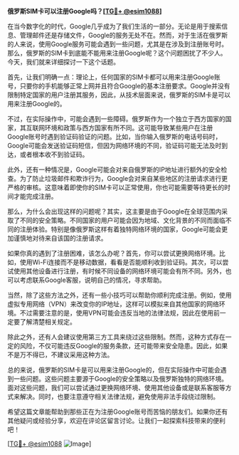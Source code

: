 **俄罗斯SIM卡可以注册Google吗？[[TG💪+ @esim1088](https://t.me/s/esim1088)]**

在当今数字化的时代，Google几乎成为了我们生活的一部分。无论是用于搜索信息、管理邮件还是存储文件，Google的服务无处不在。然而，对于生活在俄罗斯的人来说，使用Google服务可能会遇到一些问题，尤其是在涉及到注册账号时。那么，俄罗斯的SIM卡到底能不能用来注册Google呢？这个问题困扰了不少人。今天，我们就来详细探讨一下这个话题。

首先，让我们明确一点：理论上，任何国家的SIM卡都可以用来注册Google账号，只要你的手机能够正常上网并且符合Google的基本注册要求。Google并没有限制特定国家的用户注册其服务，因此，从技术层面来说，俄罗斯的SIM卡是可以用来注册Google的。

不过，在实际操作中，可能会遇到一些障碍。俄罗斯作为一个独立于西方国家的国家，其互联网环境和政策与西方国家有所不同。这可能导致某些用户在注册Google账号时遇到验证码验证的问题。比如，当你输入俄罗斯的电话号码时，Google可能会发送验证码短信，但因为网络环境的不同，验证码可能无法及时到达，或者根本收不到验证码。

此外，还有一种情况是，Google可能会对来自俄罗斯的IP地址进行额外的安全检查。为了防止垃圾邮件和欺诈行为，Google会对来自某些地区的注册请求进行更严格的审核。这意味着即使你的SIM卡可以正常使用，你也可能需要等待更长的时间才能完成注册。

那么，为什么会出现这样的问题呢？其实，这主要是由于Google在全球范围内采取了不同的安全策略。不同国家的用户可能会因为地域、文化背景的不同而面临不同的注册体验。特别是像俄罗斯这样有着独特网络环境的国家，Google可能会更加谨慎地对待来自该国的注册请求。

如果你真的遇到了注册困难，该怎么办呢？首先，你可以尝试更换网络环境。比如，使用Wi-Fi连接而不是移动数据，看看是否能顺利收到验证码。其次，可以尝试使用其他设备进行注册，有时候不同设备的网络环境可能会有所不同。另外，也可以考虑联系Google客服，说明自己的情况，寻求帮助。

当然，除了这些方法之外，还有一些小技巧可以帮助你顺利完成注册。例如，使用虚拟专用网络（VPN）来改变你的IP地址，这样可以模拟来自其他国家的网络环境。不过需要注意的是，使用VPN可能会违反当地的法律法规，因此在使用前一定要了解清楚相关规定。

除此之外，还有人会建议使用第三方工具来绕过这些限制。然而，这种方式存在一定的风险，不仅可能违反Google的服务条款，还可能带来安全隐患。因此，如果不是万不得已，不建议采用这种方法。

总的来说，俄罗斯的SIM卡是可以用来注册Google的，但在实际操作中可能会遇到一些问题。这些问题主要源于Google的安全策略以及俄罗斯独特的网络环境。面对这些问题，我们可以尝试通过更换网络环境、使用其他设备或是联系客服等方式来解决。同时，也要注意遵守相关法律法规，避免使用非法手段绕过限制。

希望这篇文章能帮助到那些正在为注册Google账号而苦恼的朋友们。如果你还有其他疑问或经验分享，欢迎在评论区留言讨论。让我们一起探索科技带来的便利吧！

[[TG💪+ @esim1088](https://t.me/s/esim1088) ![Image](https://i.postimg.cc/4NQfJmqS/Snipaste-2025-05-13-00-14-12.png)]